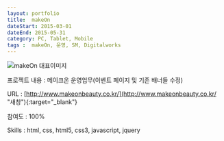 ```yaml
---
layout: portfolio
title:  makeOn
dateStart: 2015-03-01
dateEnd: 2015-05-31
category: PC, Tablet, Mobile
tags :  makeOn, 운영, SM, Digitalworks
---
```


![makeOn 대표이미지](/jkw/portfolio/images/makeOn/img01.jpg)


프로젝트 내용
: 메이크온 운영업무(이벤트 페이지 및 기존 배너들 수정)

URL
: [http://www.makeonbeauty.co.kr/](http://www.makeonbeauty.co.kr/ "새창"){:target="_blank"}

참여도
: 100%

Skills
: html, css, html5, css3, javascript, jquery
